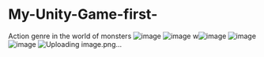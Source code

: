 # My-Unity-Game-first-
Action genre in the world of monsters
![image](https://github.com/Tewins/My-Unity-Game-first-/assets/106119591/31e4e7d4-9ddb-4633-9a22-14a9665a9e16)
![image](https://github.com/Tewins/My-Unity-Game-first-/assets/106119591/41f7ee08-6825-46ce-bbd5-99d54a7788c3)
w![image](https://github.com/Tewins/My-Unity-Game-first-/assets/106119591/14206b26-4582-447b-b35f-b593e5e773e4)
![image](https://github.com/Tewins/My-Unity-Game-first-/assets/106119591/e55083dc-87ef-4647-84b0-8c89719aa96f)
![image](https://github.com/Tewins/My-Unity-Game-first-/assets/106119591/7cbf1522-8bfa-44fe-b7e5-69d577e51616)
![Uploading image.png…]()
